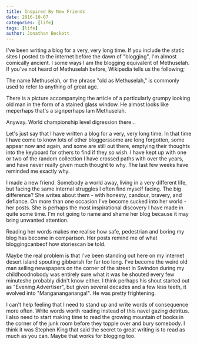 ```yaml
---
title: Inspired By New Friends
date: 2016-10-07
categories: [life]
tags: [life]
author: Jonathan Beckett
---
```


I've been writing a blog for a very, very long time. If you include the static sites I posted to the internet before the dawn of "blogging", I'm almost comically ancient. I some ways I am the blogging equivalent of Methuselah. If you've not heard of Methuselah before, Wikipedia tells us the following;

The name Methuselah, or the phrase "old as Methuselah," is commonly used to refer to anything of great age.

There is a picture accompanying the article of a particularly grumpy looking old man in the form of a stained glass window. He almost looks like meperhaps that's a signperhaps Iam Methuselah.

Anyway. World championship level digression there...

Let's just say that I have written a blog for a very, very long time. In that time I have come to know lots of other bloggerssome are long forgotten, some appear now and again, and some are still out there, emptying their thoughts into the keyboard for others to find if they so wish. I have kept up with one or two of the random collection I have crossed paths with over the years, and have never really given much thought to why. The last few weeks have reminded me exactly why.

I made a new friend. Somebody a world away, living in a very different life, but facing the same internal struggles I often find myself facing. The big difference? She writes about them - with honesty, candour, bravery, and defiance. On more than one occasion I've become sucked into her world - her posts. She is perhaps the most inspirational discovery I have made in quite some time. I'm not going to name and shame her blog because it may bring unwanted attention.

Reading her words makes me realise how safe, pedestrian and boring my blog has become in comparison. Her posts remind me of what bloggingcanbeof how storiescan  be told.

Maybe the real problem is that I've been standing out here on my internet desert island spouting gibberish for far too long. I've become the weird old man selling newspapers on the corner of the street in Swindon during my childhoodnobody was entirely sure what it was he shouted every few minuteshe probably didn't know either. I think perhaps his shout started out as "Evening Advertiser", but given several decades and a few less teeth, it evolved into "Manganangananga!". He was pretty frightening.

I can't help feeling that I need to stand up and write words of consequence more often. Write words worth reading instead of this navel gazing detritus. I also need to start making time to read the growing mountain of books in the corner of the junk room before they topple over and bury somebody. I think it was Stephen King that said the secret to great writing is to read as much as you can. Maybe that works for blogging too.